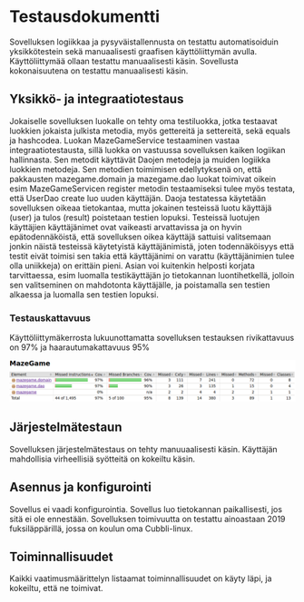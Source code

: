 # Testausdokumentti

Sovelluksen logiikkaa ja pysyväistallennusta on testattu automatisoiduin yksikkötestein sekä manuaalisesti graafisen käyttöliittymän avulla. Käyttöliittymää ollaan testattu manuaalisesti käsin. Sovellusta kokonaisuutena on testattu manuaalisesti käsin.

## Yksikkö- ja integraatiotestaus

Jokaiselle sovelluksen luokalle on tehty oma testiluokka, jotka testaavat luokkien jokaista julkista metodia, myös gettereitä ja settereitä, sekä equals ja hashcodea. Luokan MazeGameService testaaminen vastaa integraatiotestausta, sillä luokka on vastuussa sovelluksen kaiken logiikan hallinnasta. Sen metodit käyttävät Daojen metodeja ja muiden logiikka luokkien metodeja. Sen metodien toimimisen edellytyksenä on, että pakkausten mazegame.domain ja mazegame.dao luokat toimivat oikein esim MazeGameServicen register metodin testaamiseksi tulee myös testata, että UserDao create luo uuden käyttäjän. Daoja testatessa käytetään sovelluksen oikeaa tietokantaa, mutta jokainen testeissä luotu käyttäjä (user) ja tulos (result) poistetaan testien lopuksi. Testeissä luotujen käyttäjien käyttäjänimet ovat vaikeasti arvattavissa ja on hyvin epätodennäköistä, että sovelluksen oikea käyttäjä sattuisi valitsemaan jonkin näistä testeissä käytetyistä käyttäjänimistä, joten todennäköisyys että testit eivät toimisi sen takia että käyttäjänimi on varattu (käyttäjänimien tulee olla uniikkeja) on erittäin pieni. Asian voi kuitenkin helposti korjata tarvittaessa, esim luomalla testikäyttäjän jo tietokannan luontihetkellä, jolloin sen valitseminen on mahdotonta käyttäjälle, ja poistamalla sen testien alkaessa ja luomalla sen testien lopuksi.

### Testauskattavuus

Käyttöliittymäkerrosta lukuunottamatta sovelluksen testauksen rivikattavuus on 97% ja haarautumakattavuus 95%

<img src="./kuvat/testikattavuus.png" width="800">

## Järjestelmätestaun

Sovelluksen järjestelmätestaus on tehty manuuaalisesti käsin. Käyttäjän mahdollisia virheellisiä syötteitä on kokeiltu käsin.

## Asennus ja konfigurointi

Sovellus ei vaadi konfigurointia. Sovellus luo tietokannan paikallisesti, jos sitä ei ole ennestään. Sovelluksen toimivuutta on testattu ainoastaan 2019 fuksiläppärillä, jossa on koulun oma Cubbli-linux.

## Toiminnallisuudet

Kaikki vaatimusmäärittelyn listaamat toiminnallisuudet on käyty läpi, ja kokeiltu, että ne toimivat.
